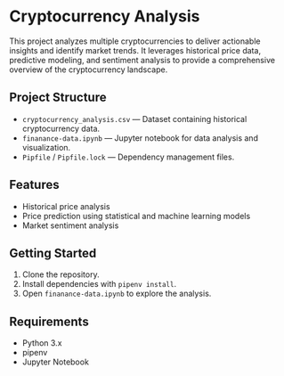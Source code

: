 # Cryptocurrency Analysis

This project analyzes multiple cryptocurrencies to deliver actionable insights and identify market trends. It leverages historical price data, predictive modeling, and sentiment analysis to provide a comprehensive overview of the cryptocurrency landscape.

## Project Structure

- `cryptocurrency_analysis.csv` — Dataset containing historical cryptocurrency data.
- `finanance-data.ipynb` — Jupyter notebook for data analysis and visualization.
- `Pipfile` / `Pipfile.lock` — Dependency management files.

## Features

- Historical price analysis
- Price prediction using statistical and machine learning models
- Market sentiment analysis

## Getting Started

1. Clone the repository.
2. Install dependencies with `pipenv install`.
3. Open `finanance-data.ipynb` to explore the analysis.

## Requirements

- Python 3.x
- pipenv
- Jupyter Notebook

